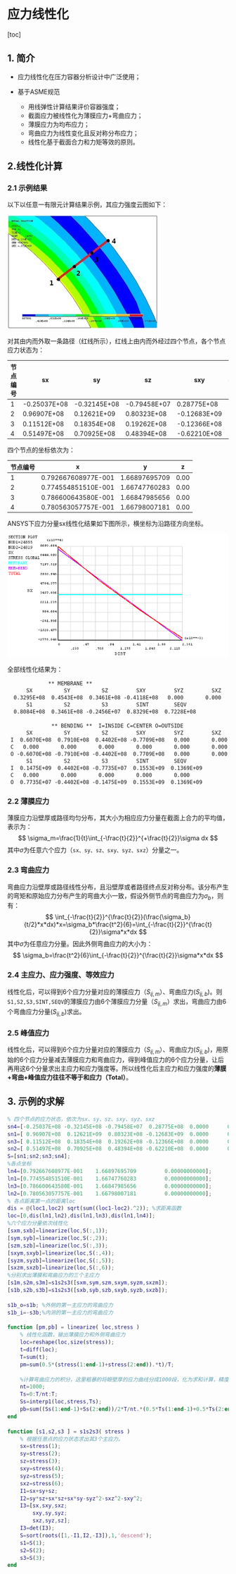 # 应力线性化

[toc]

## 1. 简介

* 应力线性化在压力容器分析设计中广泛使用；

* 基于ASME规范

  - 用线弹性计算结果评价容器强度；
  - 截面应力被线性化为薄膜应力+弯曲应力；
  - 薄膜应力为均布应力；
  - 弯曲应力为线性变化且反对称分布应力；
  - 线性化基于截面合力和力矩等效的原则。

  
## 2.线性化计算

### 2.1 示例结果

以下以任意一有限元计算结果示例，其应力强度云图如下：

![](.\map.JPG)

对其由内而外取一条路径（红线所示），红线上由内而外经过四个节点，各个节点应力状态为：

| 节点编号 | sx           | sy           | sz           | sxy          | syz  | sxz  |
| -------- | ------------ | ------------ | ------------ | ------------ | ---- | ---- |
| 1        | -0.25037E+08 | -0.32145E+08 | -0.79458E+07 | 0.28775E+08  | 0    | 0    |
| 2        | 0.96907E+08  | 0.12621E+09  | 0.80323E+08  | -0.12683E+09 | 0    | 0    |
| 3        | 0.11512E+08  | 0.18354E+08  | 0.19262E+08  | -0.12366E+08 | 0    | 0    |
| 4        | 0.51497E+08  | 0.70925E+08  | 0.48394E+08  | -0.62210E+08 | 0    | 0    |

四个节点的坐标依次为：

| 节点编号 | x                   | y             | z    |
| -------- | ------------------- | ------------- | ---- |
| 1        | 0.792667608977E-001 | 1.66897695709 | 0.00 |
| 2        | 0.774554851510E-001 | 1.66747760283 | 0.00 |
| 3        | 0.786600643580E-001 | 1.66847985656 | 0.00 |
| 4        | 0.780563057757E-001 | 1.66798007181 | 0.00 |

ANSYS下应力分量sx线性化结果如下图所示，横坐标为沿路径方向坐标。

![](.\linearized.PNG)

全部线性化结果为：
```ansys_log
             ** MEMBRANE **
      SX          SY          SZ         SXY         SYZ         SXZ
  0.3295E+08  0.4543E+08  0.3461E+08 -0.4118E+08   0.000       0.000    
      S1          S2          S3         SINT        SEQV
  0.8084E+08  0.3461E+08 -0.2456E+07  0.8329E+08  0.7228E+08

              ** BENDING **  I=INSIDE C=CENTER O=OUTSIDE
      SX          SY          SZ         SXY         SYZ         SXZ
 I  0.6070E+08  0.7910E+08  0.4402E+08 -0.7709E+08   0.000       0.000    
 C   0.000       0.000       0.000       0.000       0.000       0.000    
 O -0.6070E+08 -0.7910E+08 -0.4402E+08  0.7709E+08   0.000       0.000    
      S1          S2          S3         SINT        SEQV
 I  0.1475E+09  0.4402E+08 -0.7735E+07  0.1553E+09  0.1369E+09
 C   0.000       0.000       0.000       0.000       0.000    
 O  0.7735E+07 -0.4402E+08 -0.1475E+09  0.1553E+09  0.1369E+09
```

### 2.2 薄膜应力

薄膜应力沿壁厚或路径均匀分布，其大小为相应应力分量在截面上合力的平均值，表示为：
$$
\sigma_m=\frac{1}{t}\int_{-\frac{t}{2}}^{+\frac{t}{2}}\sigma dx
$$
其中$\sigma$为任意六个应力（`sx、sy、sz、sxy、syz、sxz`）分量之一。

### 2.3 弯曲应力

弯曲应力沿壁厚或路径线性分布，且沿壁厚或者路径终点反对称分布。该分布产生的弯矩和原始应力分布产生的弯曲大小一致，假设外侧节点的弯曲应力为$\sigma_b$，则有：
$$
\int_{-\frac{t}{2}}^{\frac{t}{2}}(\frac{\sigma_b}{t/2}*x*dx)*x=\sigma_b*\frac{t^2}{6}=\int_{-\frac{t}{2}}^{\frac{t}{2}}\sigma*x*dx
$$
其中$\sigma$为任意应力分量。因此外侧弯曲应力的大小为：
$$
\sigma_b=\frac{t^2}{6}\int_{-\frac{t}{2}}^{\frac{t}{2}}\sigma*x*dx
$$

### 2.4 主应力、应力强度、等效应力

线性化后，可以得到6个应力分量对应的薄膜应力（$S_{ij ,m}$）、弯曲应力($S_{ij,b}$)。则`S1,S2,S3,SINT,SEQV`的薄膜应力由6个薄膜应力分量（$S_{ij ,m}$）求出，弯曲应力由6个弯曲应力分量($S_{ij,b}$)求出。

### 2.5 峰值应力

线性化后，可以得到6个应力分量对应的薄膜应力（$S_{ij ,m}$）、弯曲应力($S_{ij,b}$)，用原始的6个应力分量减去薄膜应力和弯曲应力，得到峰值应力的6个应力分量，让后再用这6个分量求出主应力和应力强度等。所以线性化后主应力和应力强度的**薄膜+弯曲+峰值应力往往不等于和应力（Total）**。

## 3. 示例的求解

```matlab
% 四个节点的应力状态，依次为sx、sy、sz、sxy、syz、sxz
sn4=[-0.25037E+08 -0.32145E+08 -0.79458E+07  0.28775E+08  0.0000      0.0000 ];
sn1=[ 0.96907E+08  0.12621E+09  0.80323E+08 -0.12683E+09  0.0000      0.0000];
sn3=[ 0.11512E+08  0.18354E+08  0.19262E+08 -0.12366E+08  0.0000      0.0000];
sn2=[ 0.51497E+08  0.70925E+08  0.48394E+08 -0.62210E+08  0.0000      0.0000];
S=[sn1;sn2;sn3;sn4];
%各点坐标
ln4=[0.792667608977E-001    1.66897695709         0.00000000000];
ln1=[0.774554851510E-001    1.66747760283         0.00000000000];
ln3=[0.786600643580E-001    1.66847985656         0.00000000000];
ln2=[0.780563057757E-001    1.66798007181         0.00000000000];
% 各点距离第一点的距离loc
dis = @(loc1,loc2) sqrt(sum((loc1-loc2).^2)); %求距离函数
loc=[0,dis(ln1,ln2),dis(ln1,ln3),dis(ln1,ln4)];
%六个应力分量依次线性化
[sxm,sxb]=linearize(loc,S(:,1));
[sym,syb]=linearize(loc,S(:,2));
[szm,szb]=linearize(loc,S(:,3));
[sxym,sxyb]=linearize(loc,S(:,4));
[syzm,syzb]=linearize(loc,S(:,5));
[sxzm,sxzb]=linearize(loc,S(:,6));
%分别求出薄膜和弯曲应力的三个主应力
[s1m,s2m,s3m]=s1s2s3([sxm,sym,szm,sxym,syzm,sxzm]);
[s1b,s2b,s3b]=s1s2s3([sxb,syb,szb,sxyb,syzb,sxzb]);

s1b_o=s1b; %外侧的第一主应力的弯曲应力
s1b_i=-s3b;%内测的第一主应力的弯曲应力

function [pm,pb] = linearize( loc,stress )
    % 线性化函数，输出薄膜应力和外侧弯曲应力
    loc=reshape(loc,size(stress));
    t=diff(loc);
    T=sum(t);
    pm=sum(0.5*(stress(1:end-1)+stress(2:end)).*t)/T;

    %计算弯曲应力的积分，这里粗暴的将眼壁厚的应力曲线分成1000段，化为求和计算，精度足够。
    nt=1000;
    Ts=0:T/nt:T;
    Ss=interp1(loc,stress,Ts);
    pb=sum((Ss(1:end-1)+Ss(2:end))/2*T/nt.*(0.5*Ts(1:end-1)+0.5*Ts(2:end)-T/2))*6/T^2;
end

function [s1,s2,s3 ] = s1s2s3( stress )
    % 根据任意点的应力状态求出其3个主应力。
    sx=stress(1);
    sy=stress(2);
    sz=stress(3);
    sxy=stress(4);
    syz=stress(5);
    sxz=stress(6);
    I1=sx+sy+sz;
    I2=sy*sz+sx*sz+sx*sy-syz^2-sxz^2-sxy^2;
    I3=[sx,sxy,sxz;
        sxy,sy,syz;
        sxz,syz,sz];
    I3=det(I3);
    S=sort(roots([1,-I1,I2,-I3]),1,'descend');
    s1=S(1);
    s2=S(2);
    s3=S(3);
end
```


